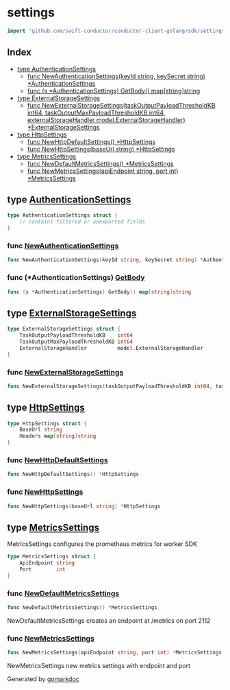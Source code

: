 <!-- Code generated by gomarkdoc. DO NOT EDIT -->

# settings

```go
import "github.com/swift-conductor/conductor-client-golang/sdk/settings"
```

## Index

- [type AuthenticationSettings](<#type-authenticationsettings>)
  - [func NewAuthenticationSettings(keyId string, keySecret string) *AuthenticationSettings](<#func-newauthenticationsettings>)
  - [func (s *AuthenticationSettings) GetBody() map[string]string](<#func-authenticationsettings-getbody>)
- [type ExternalStorageSettings](<#type-externalstoragesettings>)
  - [func NewExternalStorageSettings(taskOutputPayloadThresholdKB int64, taskOutputMaxPayloadThresholdKB int64, externalStorageHandler model.ExternalStorageHandler) *ExternalStorageSettings](<#func-newexternalstoragesettings>)
- [type HttpSettings](<#type-httpsettings>)
  - [func NewHttpDefaultSettings() *HttpSettings](<#func-newhttpdefaultsettings>)
  - [func NewHttpSettings(baseUrl string) *HttpSettings](<#func-newhttpsettings>)
- [type MetricsSettings](<#type-metricssettings>)
  - [func NewDefaultMetricsSettings() *MetricsSettings](<#func-newdefaultmetricssettings>)
  - [func NewMetricsSettings(apiEndpoint string, port int) *MetricsSettings](<#func-newmetricssettings>)


## type [AuthenticationSettings](<https://github.com/swift-conductor/conductor-client-golang/blob/main/sdk/settings/authentication_settings.go#L3-L6>)

```go
type AuthenticationSettings struct {
    // contains filtered or unexported fields
}
```

### func [NewAuthenticationSettings](<https://github.com/swift-conductor/conductor-client-golang/blob/main/sdk/settings/authentication_settings.go#L8>)

```go
func NewAuthenticationSettings(keyId string, keySecret string) *AuthenticationSettings
```

### func \(\*AuthenticationSettings\) [GetBody](<https://github.com/swift-conductor/conductor-client-golang/blob/main/sdk/settings/authentication_settings.go#L15>)

```go
func (s *AuthenticationSettings) GetBody() map[string]string
```

## type [ExternalStorageSettings](<https://github.com/swift-conductor/conductor-client-golang/blob/main/sdk/settings/external_storage_settings.go#L7-L11>)

```go
type ExternalStorageSettings struct {
    TaskOutputPayloadThresholdKB    int64
    TaskOutputMaxPayloadThresholdKB int64
    ExternalStorageHandler          model.ExternalStorageHandler
}
```

### func [NewExternalStorageSettings](<https://github.com/swift-conductor/conductor-client-golang/blob/main/sdk/settings/external_storage_settings.go#L13-L17>)

```go
func NewExternalStorageSettings(taskOutputPayloadThresholdKB int64, taskOutputMaxPayloadThresholdKB int64, externalStorageHandler model.ExternalStorageHandler) *ExternalStorageSettings
```

## type [HttpSettings](<https://github.com/swift-conductor/conductor-client-golang/blob/main/sdk/settings/http_settings.go#L3-L6>)

```go
type HttpSettings struct {
    BaseUrl string
    Headers map[string]string
}
```

### func [NewHttpDefaultSettings](<https://github.com/swift-conductor/conductor-client-golang/blob/main/sdk/settings/http_settings.go#L8>)

```go
func NewHttpDefaultSettings() *HttpSettings
```

### func [NewHttpSettings](<https://github.com/swift-conductor/conductor-client-golang/blob/main/sdk/settings/http_settings.go#L14>)

```go
func NewHttpSettings(baseUrl string) *HttpSettings
```

## type [MetricsSettings](<https://github.com/swift-conductor/conductor-client-golang/blob/main/sdk/settings/metrics_settings.go#L4-L7>)

MetricsSettings configures the prometheus metrics for worker SDK

```go
type MetricsSettings struct {
    ApiEndpoint string
    Port        int
}
```

### func [NewDefaultMetricsSettings](<https://github.com/swift-conductor/conductor-client-golang/blob/main/sdk/settings/metrics_settings.go#L10>)

```go
func NewDefaultMetricsSettings() *MetricsSettings
```

NewDefaultMetricsSettings creates an endpoint at /metrics on port 2112

### func [NewMetricsSettings](<https://github.com/swift-conductor/conductor-client-golang/blob/main/sdk/settings/metrics_settings.go#L18>)

```go
func NewMetricsSettings(apiEndpoint string, port int) *MetricsSettings
```

NewMetricsSettings new metrics settings with endpoint and port



Generated by [gomarkdoc](<https://github.com/princjef/gomarkdoc>)
